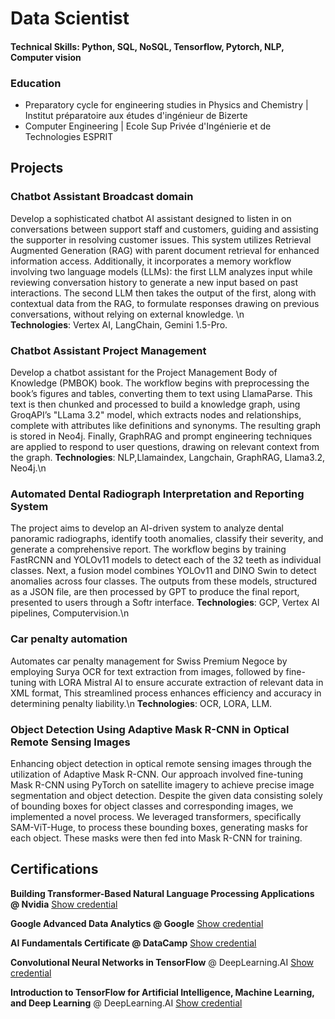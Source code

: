 # Data Scientist
#### Technical Skills: Python, SQL, NoSQL, Tensorflow, Pytorch, NLP, Computer vision

### Education
- Preparatory cycle for engineering studies in Physics and Chemistry | Institut préparatoire aux études d'ingénieur de Bizerte 
- Computer Engineering | Ecole Sup Privée d'Ingénierie et de Technologies ESPRIT

## Projects

### Chatbot Assistant Broadcast domain
Develop a sophisticated chatbot AI assistant designed to listen in on conversations between support staff and customers, guiding and assisting the supporter in resolving customer issues. This system utilizes Retrieval Augmented Generation (RAG) with parent document retrieval for enhanced information access. Additionally, it incorporates a memory workflow involving two language models (LLMs): the first LLM analyzes input while reviewing conversation history to generate a new input based on past interactions. The second LLM then takes the output of the first, along with contextual data from the RAG, to formulate responses drawing on previous conversations, without relying on external knowledge. \n  
**Technologies**: Vertex AI, LangChain, Gemini 1.5-Pro.

### Chatbot Assistant Project Management
Develop a chatbot assistant for the Project Management Body of Knowledge (PMBOK) book. The workflow begins with preprocessing the book’s figures and tables, converting them to text using LlamaParse. This text is then chunked and processed to build a knowledge graph, using GroqAPI’s "LLama 3.2" model, which extracts nodes and relationships, complete with attributes like definitions and synonyms. The resulting graph is stored in Neo4j. Finally, GraphRAG and prompt engineering techniques are applied to respond to user questions, drawing on relevant context from the graph.
**Technologies**: NLP,Llamaindex, Langchain, GraphRAG, Llama3.2, Neo4j.\n 

### Automated Dental Radiograph Interpretation and Reporting System
The project aims to develop an AI-driven system to analyze dental panoramic radiographs, identify tooth anomalies, classify their severity, and generate a comprehensive report. The workflow begins by training FastRCNN and YOLOv11 models to detect each of the 32 teeth as individual classes. Next, a fusion model combines YOLOv11 and DINO Swin to detect anomalies across four classes. The outputs from these models, structured as a JSON file, are then processed by GPT to produce the final report, presented to users through a Softr interface.
**Technologies**: GCP, Vertex AI pipelines, Computervision.\n 

### Car penalty automation
Automates car penalty management for Swiss Premium Negoce by employing Surya OCR for text extraction from images, followed by fine-tuning with LORA Mistral AI to ensure accurate extraction of relevant data in XML format, This streamlined process enhances efficiency and accuracy in determining penalty liability.\n 
**Technologies**: OCR, LORA, LLM.

### Object Detection Using Adaptive Mask R-CNN in Optical Remote Sensing Images
Enhancing object detection in optical remote sensing images through the utilization of Adaptive Mask R-CNN. Our approach involved fine-tuning Mask R-CNN using PyTorch on satellite imagery to achieve precise image segmentation and object detection. Despite the given data consisting solely of bounding boxes for object classes and corresponding images, we implemented a novel process. We leveraged transformers, specifically SAM-ViT-Huge, to process these bounding boxes, generating masks for each object. These masks were then fed into Mask R-CNN for training.


## Certifications
**Building Transformer-Based Natural Language Processing Applications @ Nvidia** [Show credential](https://learn.nvidia.com/certificates?id=ahaye6feRYeSQh06u6mn8g)

**Google Advanced Data Analytics @ Google** [Show credential](https://www.coursera.org/account/accomplishments/professional-cert/SQMNADXE4MRZ)

**AI Fundamentals Certificate @ DataCamp** [Show credential](https://www.datacamp.com/skill-verification/AIF0027935450689)

**Convolutional Neural Networks in TensorFlow** @ DeepLearning.AI [Show credential](https://www.coursera.org/account/accomplishments/certificate/KLF7Z2MU6WGN)

**Introduction to TensorFlow for Artificial Intelligence, Machine Learning, and Deep Learning** @ DeepLearning.AI [Show credential](https://www.coursera.org/account/accomplishments/certificate/RR84ZBJ5V72U)
